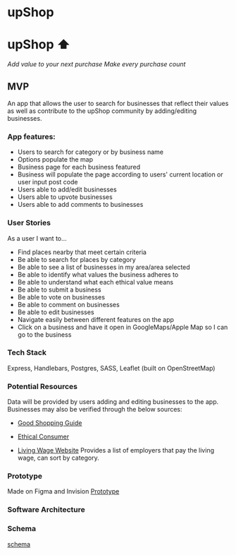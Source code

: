 # upShop

# upShop ⬆️
_Add value to your next purchase_
_Make every purchase count_

## MVP
An app that allows the user to search for businesses that reflect their values as well as contribute to the upShop community by adding/editing businesses.

### App features:
- Users to search for category or by business name
- Options populate the map
- Business page for each business featured
- Business will populate the page according to users' current location or user input post code
- Users able to add/edit businesses
- Users able to upvote businesses
- Users able to add comments to businesses


### User Stories
As a user I want to...
- Find places nearby that meet certain criteria
- Be able to search for places by category
- Be able to see a list of businesses in my area/area selected
- Be able to identify what values the business adheres to
- Be able to understand what each ethical value means
- Be able to submit a business
- Be able to vote on businesses
- Be able to comment on businesses
- Be able to edit businesses
- Navigate easily between different features on the app
- Click on a business and have it open in GoogleMaps/Apple Map so I can go to the business

### Tech Stack
Express, Handlebars, Postgres, SASS, Leaflet (built on OpenStreetMap)

### Potential Resources
Data will be provided by users adding and editing businesses to the app.
Businesses may also be verified through the below sources:
- [Good Shopping Guide](http://www.thegoodshoppingguide.com/ethical-energy/)

- [Ethical Consumer](http://www.ethicalconsumer.org/)

- [Living Wage Website](https://www.livingwage.org.uk/accredited-living-wage-employers)
Provides a list of employers that pay the living wage, can sort by category.


### Prototype
Made on Figma and Invision
[Prototype](https://invis.io/P5F7LDVRU)

### Software Architecture
### Schema
[schema](assets/schema.png)